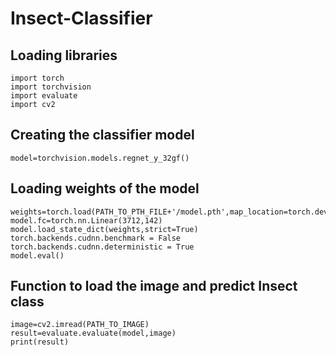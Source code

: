 # Insect-Classifier

## Loading libraries

```{r test-python, engine='python'}
import torch
import torchvision
import evaluate
import cv2
```

## Creating the classifier model

```{r test-python, engine='python'}
model=torchvision.models.regnet_y_32gf()
```

## Loading weights of the model

```{r test-python, engine='python'}
weights=torch.load(PATH_TO_PTH_FILE+'/model.pth',map_location=torch.device('cpu'))
model.fc=torch.nn.Linear(3712,142)
model.load_state_dict(weights,strict=True)
torch.backends.cudnn.benchmark = False
torch.backends.cudnn.deterministic = True
model.eval()
```

## Function to load the image and predict Insect class

```{r test-python, engine='python'}
image=cv2.imread(PATH_TO_IMAGE)
result=evaluate.evaluate(model,image)
print(result)          
```
